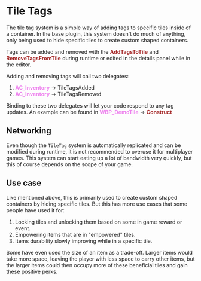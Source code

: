 # Tile Tags

The tile tag system is a simple way of adding tags to specific tiles inside of a container.
In the base plugin, this system doesn't do much of anything, only being used to hide specific tiles to create custom shaped containers.

Tags can be added and removed with the <span style="color:brown">**AddTagsToTile**</span> and <span style="color:brown">**RemoveTagsFromTile**</span> during runtime or edited in the details panel while in the editor.

Adding and removing tags will call two delegates:
1. <span style="color:violet">**AC_Inventory**</span> -> TileTagsAdded
2. <span style="color:violet">**AC_Inventory**</span> -> TileTagsRemoved

Binding to these two delegates will let your code respond to any tag updates.
An example can be found in <span style="color:violet">**WBP_DemoTile**</span> -> <span style="color:brown">**Construct**</span>

## Networking
Even though the `TileTag` system is automatically replicated and can be modified during runtime, it is not recommended to overuse it for multiplayer games. This system can start eating up a lot of bandwidth very quickly, but this of course depends on the scope of your game.

## Use case
Like mentioned above, this is primarily used to create custom shaped containers by hiding specific tiles. But this has more use cases that some people have used it for:
1. Locking tiles and unlocking them based on some in game reward or event.
2. Empowering items that are in "empowered" tiles.
3. Items durability slowly improving while in a specific tile.

Some have even used the size of an item as a trade-off. Larger items would take more space, leaving the player with less space to carry other items, but the larger items could then occupy more of these beneficial tiles and gain these positive perks.